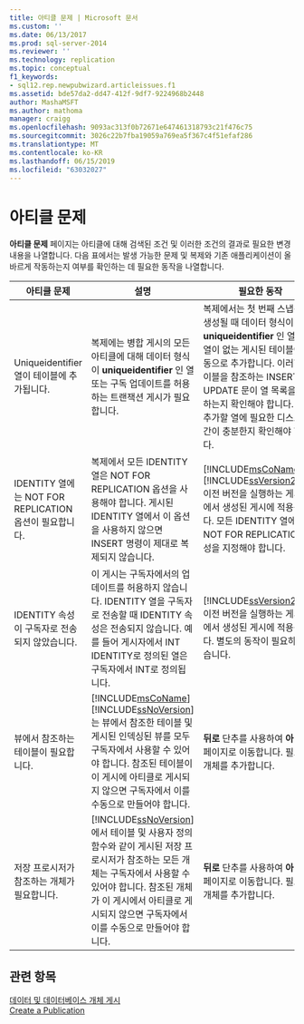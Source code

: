 ```yaml
---
title: 아티클 문제 | Microsoft 문서
ms.custom: ''
ms.date: 06/13/2017
ms.prod: sql-server-2014
ms.reviewer: ''
ms.technology: replication
ms.topic: conceptual
f1_keywords:
- sql12.rep.newpubwizard.articleissues.f1
ms.assetid: bde57da2-dd47-412f-9df7-9224968b2448
author: MashaMSFT
ms.author: mathoma
manager: craigg
ms.openlocfilehash: 9093ac313f0b72671e647461318793c21f476c75
ms.sourcegitcommit: 3026c22b7fba19059a769ea5f367c4f51efaf286
ms.translationtype: MT
ms.contentlocale: ko-KR
ms.lasthandoff: 06/15/2019
ms.locfileid: "63032027"
---
```

# <a name="article-issues"></a>아티클 문제
  **아티클 문제** 페이지는 아티클에 대해 검색된 조건 및 이러한 조건의 결과로 필요한 변경 내용을 나열합니다. 다음 표에서는 발생 가능한 문제 및 복제와 기존 애플리케이션이 올바르게 작동하는지 여부를 확인하는 데 필요한 동작을 나열합니다.  
  
|아티클 문제|설명|필요한 동작|  
|-------------------|-------------|---------------------|  
|Uniqueidentifier 열이 테이블에 추가됩니다.|복제에는 병합 게시의 모든 아티클에 대해 데이터 형식이 **uniqueidentifier** 인 열 또는 구독 업데이트를 허용하는 트랜잭션 게시가 필요합니다.|복제에서는 첫 번째 스냅샷이 생성될 때 데이터 형식이 **uniqueidentifier** 인 열을 이 열이 없는 게시된 테이블에 자동으로 추가합니다. 이러한 테이블을 참조하는 INSERT 및 UPDATE 문이 열 목록을 사용하는지 확인해야 합니다. 또한 추가할 열에 필요한 디스크 공간이 충분한지 확인해야 합니다.|  
|IDENTITY 열에는 NOT FOR REPLICATION 옵션이 필요합니다.|복제에서 모든 IDENTITY 열은 NOT FOR REPLICATION 옵션을 사용해야 합니다. 게시된 IDENTITY 열에서 이 옵션을 사용하지 않으면 INSERT 명령이 제대로 복제되지 않습니다.|[!INCLUDE[msCoName](../../includes/msconame-md.md)] [!INCLUDE[ssVersion2000](../../includes/ssversion2000-md.md)] 이전 버전을 실행하는 게시자에서 생성된 게시에 적용됩니다. 모든 IDENTITY 열에 대해 NOT FOR REPLICATION 속성을 지정해야 합니다.|  
|IDENTITY 속성이 구독자로 전송되지 않았습니다.|이 게시는 구독자에서의 업데이트를 허용하지 않습니다. IDENTITY 열을 구독자로 전송할 때 IDENTITY 속성은 전송되지 않습니다. 예를 들어 게시자에서 INT IDENTITY로 정의된 열은 구독자에서 INT로 정의됩니다.|[!INCLUDE[ssVersion2000](../../includes/ssversion2000-md.md)] 이전 버전을 실행하는 게시자에서 생성된 게시에 적용됩니다. 별도의 동작이 필요하지 않습니다.|  
|뷰에서 참조하는 테이블이 필요합니다.|[!INCLUDE[msCoName](../../includes/msconame-md.md)] [!INCLUDE[ssNoVersion](../../includes/ssnoversion-md.md)] 는 뷰에서 참조한 테이블 및 게시된 인덱싱된 뷰를 모두 구독자에서 사용할 수 있어야 합니다. 참조된 테이블이 이 게시에 아티클로 게시되지 않으면 구독자에서 이를 수동으로 만들어야 합니다.|**뒤로** 단추를 사용하여 **아티클** 페이지로 이동합니다. 필요한 개체를 추가합니다.|  
|저장 프로시저가 참조하는 개체가 필요합니다.|[!INCLUDE[ssNoVersion](../../includes/ssnoversion-md.md)] 에서 테이블 및 사용자 정의 함수와 같이 게시된 저장 프로시저가 참조하는 모든 개체는 구독자에서 사용할 수 있어야 합니다. 참조된 개체가 이 게시에서 아티클로 게시되지 않으면 구독자에서 이를 수동으로 만들어야 합니다.|**뒤로** 단추를 사용하여 **아티클** 페이지로 이동합니다. 필요한 개체를 추가합니다.|  
  
## <a name="see-also"></a>관련 항목  
 [데이터 및 데이터베이스 개체 게시](publish/publish-data-and-database-objects.md)   
 [Create a Publication](publish/create-a-publication.md)  
  
  
